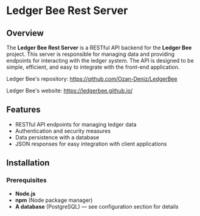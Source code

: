 # Ledger Bee Rest Server

## Overview

The **Ledger Bee Rest Server** is a RESTful API backend for the **Ledger Bee** project. This server is responsible for managing data and providing endpoints for interacting with the ledger system. The API is designed to be simple, efficient, and easy to integrate with the front-end application.

Ledger Bee's repository: https://github.com/Ozan-Deniz/LedgerBee

Ledger Bee's website: https://ledgerbee.github.io/

## Features

- RESTful API endpoints for managing ledger data
- Authentication and security measures
- Data persistence with a database
- JSON responses for easy integration with client applications

## Installation

### Prerequisites

- **Node.js** 
- **npm** (Node package manager)
- **A database** (PostgreSQL) — see configuration section for details
